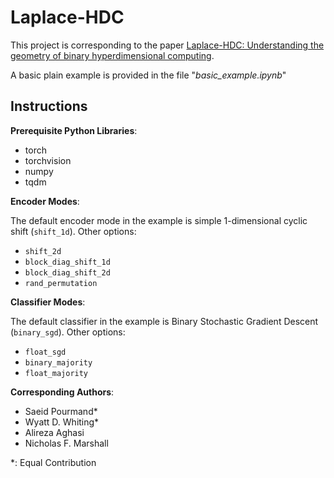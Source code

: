 # Laplace-HDC

This project is corresponding to the paper [Laplace-HDC: Understanding the geometry of binary hyperdimensional computing](https://doi.org/10.48550/arXiv.2404.10759).

A basic plain example is provided in the file "*basic_example.ipynb*"

## Instructions
**Prerequisite Python Libraries**:
* torch
* torchvision
* numpy
* tqdm

**Encoder Modes**:

The default encoder mode in the example is simple 1-dimensional cyclic shift (`shift_1d`). Other options:
* `shift_2d`
* `block_diag_shift_1d`
* `block_diag_shift_2d`
* `rand_permutation`

**Classifier Modes**:

The default classifier in the example is Binary Stochastic Gradient Descent (`binary_sgd`). Other options:
* `float_sgd`
* `binary_majority`
* `float_majority`

**Corresponding Authors**:
* Saeid Pourmand*
* Wyatt D. Whiting*
* Alireza Aghasi
* Nicholas F. Marshall

*: Equal Contribution
